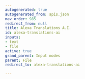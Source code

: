 ```yaml
---
autogenerated: true
autogenerated_from: apis.json
nav_order: 985
redirect_from: null
title: Alexa Translations A.I.
id: alexa-translations-ai
inputs:
- text
- file
active: true
grand_parent: Input modes
parent: File
redirect_to: alexa-translations-ai

---
```


